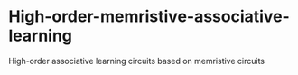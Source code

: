 # High-order-memristive-associative-learning
High-order associative learning circuits based on memristive circuits
